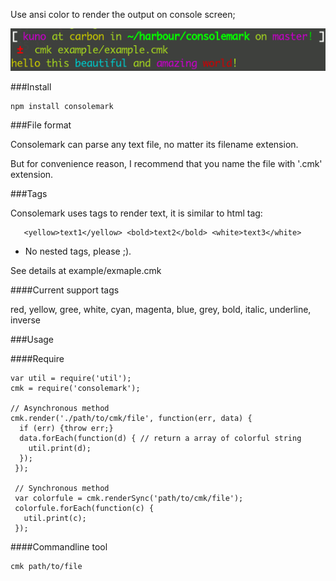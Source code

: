 Use ansi color to render the output on console screen;

![output](https://github.com/kuno/consolemark/raw/master/misc/output.png)


###Install

    npm install consolemark

###File format

   Consolemark can parse any text file, no matter its filename extension.

   But for convenience reason, I recommend that you name the file with '.cmk' extension.

###Tags
  
   Consolemark uses tags to render text, it is similar to html tag:

       <yellow>text1</yellow> <bold>text2</bold> <white>text3</white>

   * No nested tags, please ;).

   See details at example/exmaple.cmk

####Current support tags

   red, yellow, gree, white, cyan, magenta, blue, grey, bold, italic, underline, inverse         


###Usage

####Require

    var util = require('util');
    cmk = require('consolemark');

    // Asynchronous method
    cmk.render('./path/to/cmk/file', function(err, data) {
      if (err) {throw err;}
      data.forEach(function(d) { // return a array of colorful string
        util.print(d);
      });
     });

     // Synchronous method
     var colorfule = cmk.renderSync('path/to/cmk/file');
     colorfule.forEach(function(c) {
       util.print(c);
     });
 
####Commandline tool

    cmk path/to/file


